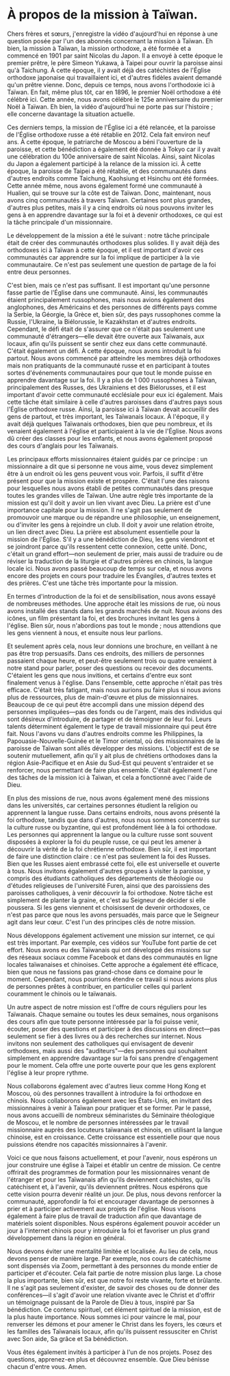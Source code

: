 # À propos de la mission à Taïwan.

Chers frères et sœurs, j'enregistre la vidéo d'aujourd'hui en réponse à une question posée par l'un des abonnés concernant la mission à Taïwan. Eh bien, la mission à Taïwan, la mission orthodoxe, a été formée et a commencé en 1901 par saint Nicolas du Japon. Il a envoyé à cette époque le premier prêtre, le père Simeon Yukawa, à Taipei pour ouvrir la paroisse ainsi qu'à Taichung. À cette époque, il y avait déjà des catéchistes de l'Église orthodoxe japonaise qui travaillaient ici, et d'autres fidèles avaient demandé qu'un prêtre vienne. Donc, depuis ce temps, nous avons l'orthodoxie ici à Taïwan. En fait, même plus tôt, car en 1896, le premier Noël orthodoxe a été célébré ici. Cette année, nous avons célébré le 125e anniversaire du premier Noël à Taïwan. Eh bien, la vidéo d'aujourd'hui ne porte pas sur l'histoire ; elle concerne davantage la situation actuelle.

Ces derniers temps, la mission de l'Église ici a été relancée, et la paroisse de l'Église orthodoxe russe a été rétablie en 2012. Cela fait environ neuf ans. À cette époque, le patriarche de Moscou a béni l'ouverture de la paroisse, et cette bénédiction a également été donnée à Tokyo car il y avait une célébration du 100e anniversaire de saint Nicolas. Ainsi, saint Nicolas du Japon a également participé à la relance de la mission ici. À cette époque, la paroisse de Taipei a été rétablie, et des communautés dans d'autres endroits comme Taichung, Kaohsiung et Hsinchu ont été formées. Cette année même, nous avons également formé une communauté à Hualien, qui se trouve sur la côte est de Taïwan. Donc, maintenant, nous avons cinq communautés à travers Taïwan. Certaines sont plus grandes, d'autres plus petites, mais il y a cinq endroits où nous pouvons inviter les gens à en apprendre davantage sur la foi et à devenir orthodoxes, ce qui est la tâche principale d'un missionnaire.

Le développement de la mission a été le suivant : notre tâche principale était de créer des communautés orthodoxes plus solides. Il y avait déjà des orthodoxes ici à Taïwan à cette époque, et il est important d'avoir ces communautés car apprendre sur la foi implique de participer à la vie communautaire. Ce n'est pas seulement une question de partage de la foi entre deux personnes.

C'est bien, mais ce n'est pas suffisant. Il est important qu'une personne fasse partie de l'Église dans une communauté. Ainsi, les communautés étaient principalement russophones, mais nous avions également des anglophones, des Américains et des personnes de différents pays comme la Serbie, la Géorgie, la Grèce et, bien sûr, des pays russophones comme la Russie, l'Ukraine, la Biélorussie, le Kazakhstan et d'autres endroits. Cependant, le défi était de s'assurer que ce n'était pas seulement une communauté d'étrangers—elle devait être ouverte aux Taïwanais, aux locaux, afin qu'ils puissent se sentir chez eux dans cette communauté. C'était également un défi. À cette époque, nous avons introduit la foi partout. Nous avons commencé par atteindre les membres déjà orthodoxes mais non pratiquants de la communauté russe et en participant à toutes sortes d'événements communautaires pour que tout le monde puisse en apprendre davantage sur la foi. Il y a plus de 1 000 russophones à Taïwan, principalement des Russes, des Ukrainiens et des Biélorusses, et il est important d'avoir cette communauté ecclésiale pour eux ici également. Mais cette tâche était similaire à celle d'autres paroisses dans d'autres pays sous l'Église orthodoxe russe. Ainsi, la paroisse ici à Taïwan devait accueillir des gens de partout, et très important, les Taïwanais locaux. À l'époque, il y avait déjà quelques Taïwanais orthodoxes, bien que peu nombreux, et ils venaient également à l'église et participaient à la vie de l'Église. Nous avons dû créer des classes pour les enfants, et nous avons également proposé des cours d'anglais pour les Taïwanais.

Les principaux efforts missionnaires étaient guidés par ce principe : un missionnaire a dit que si personne ne vous aime, vous devez simplement être à un endroit où les gens peuvent vous voir. Parfois, il suffit d'être présent pour que la mission existe et prospère. C'était l'une des raisons pour lesquelles nous avons établi de petites communautés dans presque toutes les grandes villes de Taïwan. Une autre règle très importante de la mission est qu'il doit y avoir un lien vivant avec Dieu. La prière est d'une importance capitale pour la mission. Il ne s'agit pas seulement de promouvoir une marque ou de répandre une philosophie, un enseignement, ou d'inviter les gens à rejoindre un club. Il doit y avoir une relation étroite, un lien direct avec Dieu. La prière est absolument essentielle pour la mission de l'Église. S'il y a une bénédiction de Dieu, les gens viendront et se joindront parce qu'ils ressentent cette connexion, cette unité. Donc, c'était un grand effort—non seulement de prier, mais aussi de traduire ou de réviser la traduction de la liturgie et d'autres prières en chinois, la langue locale ici. Nous avons passé beaucoup de temps sur cela, et nous avons encore des projets en cours pour traduire les Évangiles, d'autres textes et des prières. C'est une tâche très importante pour la mission.

En termes d'introduction de la foi et de sensibilisation, nous avons essayé de nombreuses méthodes. Une approche était les missions de rue, où nous avons installé des stands dans les grands marchés de nuit. Nous avions des icônes, un film présentant la foi, et des brochures invitant les gens à l'église. Bien sûr, nous n'abordions pas tout le monde ; nous attendions que les gens viennent à nous, et ensuite nous leur parlions.

Et seulement après cela, nous leur donnions une brochure, en veillant à ne pas être trop persuasifs. Dans ces endroits, des milliers de personnes passaient chaque heure, et peut-être seulement trois ou quatre venaient à notre stand pour parler, poser des questions ou recevoir des documents. C'étaient les gens que nous invitions, et certains d'entre eux sont finalement venus à l'église. Dans l'ensemble, cette approche n'était pas très efficace. C'était très fatigant, mais nous aurions pu faire plus si nous avions plus de ressources, plus de main-d'œuvre et plus de missionnaires. Beaucoup de ce qui peut être accompli dans une mission dépend des personnes impliquées—pas des fonds ou de l'argent, mais des individus qui sont désireux d'introduire, de partager et de témoigner de leur foi. Leurs talents déterminent également le type de travail missionnaire qui peut être fait. Nous l'avons vu dans d'autres endroits comme les Philippines, la Papouasie-Nouvelle-Guinée et le Timor oriental, où des missionnaires de la paroisse de Taïwan sont allés développer des missions. L'objectif est de se soutenir mutuellement, afin qu'il y ait plus de chrétiens orthodoxes dans la région Asie-Pacifique et en Asie du Sud-Est qui peuvent s'entraider et se renforcer, nous permettant de faire plus ensemble. C'était également l'une des tâches de la mission ici à Taïwan, et cela a fonctionné avec l'aide de Dieu.

En plus des missions de rue, nous avons également mené des missions dans les universités, car certaines personnes étudient la religion ou apprennent la langue russe. Dans certains endroits, nous avons présenté la foi orthodoxe, tandis que dans d'autres, nous nous sommes concentrés sur la culture russe ou byzantine, qui est profondément liée à la foi orthodoxe. Les personnes qui apprennent la langue ou la culture russe sont souvent disposées à explorer la foi du peuple russe, ce qui peut les amener à découvrir la vérité de la foi chrétienne orthodoxe. Bien sûr, il est important de faire une distinction claire : ce n'est pas seulement la foi des Russes. Bien que les Russes aient embrassé cette foi, elle est universelle et ouverte à tous. Nous invitons également d'autres groupes à visiter la paroisse, y compris des étudiants catholiques des départements de théologie ou d'études religieuses de l'université Furen, ainsi que des paroissiens des paroisses catholiques, à venir découvrir la foi orthodoxe. Notre tâche est simplement de planter la graine, et c'est au Seigneur de décider si elle poussera. Si les gens viennent et choisissent de devenir orthodoxes, ce n'est pas parce que nous les avons persuadés, mais parce que le Seigneur agit dans leur cœur. C'est l'un des principes clés de notre mission.

Nous développons également activement une mission sur internet, ce qui est très important. Par exemple, ces vidéos sur YouTube font partie de cet effort. Nous avons eu des Taïwanais qui ont développé des missions sur des réseaux sociaux comme Facebook et dans des communautés en ligne locales taïwanaises et chinoises. Cette approche a également été efficace, bien que nous ne fassions pas grand-chose dans ce domaine pour le moment. Cependant, nous pourrions étendre ce travail si nous avions plus de personnes prêtes à contribuer, en particulier celles qui parlent couramment le chinois ou le taïwanais.

Un autre aspect de notre mission est l'offre de cours réguliers pour les Taïwanais. Chaque semaine ou toutes les deux semaines, nous organisons des cours afin que toute personne intéressée par la foi puisse venir, écouter, poser des questions et participer à des discussions en direct—pas seulement se fier à des livres ou à des recherches sur internet. Nous invitons non seulement des catholiques qui envisagent de devenir orthodoxes, mais aussi des "auditeurs"—des personnes qui souhaitent simplement en apprendre davantage sur la foi sans prendre d'engagement pour le moment. Cela offre une porte ouverte pour que les gens explorent l'église à leur propre rythme.

Nous collaborons également avec d'autres lieux comme Hong Kong et Moscou, où des personnes travaillent à introduire la foi orthodoxe en chinois. Nous collaborons également avec les États-Unis, en invitant des missionnaires à venir à Taïwan pour pratiquer et se former. Par le passé, nous avons accueilli de nombreux séminaristes du Séminaire théologique de Moscou, et le nombre de personnes intéressées par le travail missionnaire auprès des locuteurs taïwanais et chinois, en utilisant la langue chinoise, est en croissance. Cette croissance est essentielle pour que nous puissions étendre nos capacités missionnaires à l'avenir.

Voici ce que nous faisons actuellement, et pour l'avenir, nous espérons un jour construire une église à Taipei et établir un centre de mission. Ce centre offrirait des programmes de formation pour les missionnaires venant de l'étranger et pour les Taïwanais afin qu'ils deviennent catéchistes, qu'ils catéchisent et, à l'avenir, qu'ils deviennent prêtres. Nous espérons que cette vision pourra devenir réalité un jour. De plus, nous devons renforcer la communauté, approfondir la foi et encourager davantage de personnes à prier et à participer activement aux projets de l'église. Nous visons également à faire plus de travail de traduction afin que davantage de matériels soient disponibles. Nous espérons également pouvoir accéder un jour à l'internet chinois pour y introduire la foi et favoriser un plus grand développement dans la région en général.

Nous devons éviter une mentalité limitée et localisée. Au lieu de cela, nous devons penser de manière large. Par exemple, nos cours de catéchisme sont dispensés via Zoom, permettant à des personnes du monde entier de participer et d'écouter. Cela fait partie de notre mission plus large. La chose la plus importante, bien sûr, est que notre foi reste vivante, forte et brûlante. Il ne s'agit pas seulement d'exister, de savoir des choses ou de donner des conférences—il s'agit d'avoir une relation vivante avec le Christ et d'offrir un témoignage puissant de la Parole de Dieu à tous, inspiré par Sa bénédiction. Ce contenu spirituel, cet élément spirituel de la mission, est de la plus haute importance. Nous sommes ici pour vaincre le mal, pour renverser les démons et pour amener le Christ dans les foyers, les cœurs et les familles des Taïwanais locaux, afin qu'ils puissent ressusciter en Christ avec Son aide, Sa grâce et Sa bénédiction.

Vous êtes également invités à participer à l'un de nos projets. Posez des questions, apprenez-en plus et découvrez ensemble. Que Dieu bénisse chacun d'entre vous. Amen.

